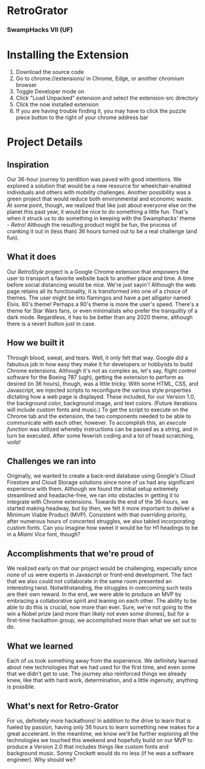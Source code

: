 # RetroGrator
### SwampHacks VII (UF)

# Installing the Extension
1. Download the source code
2. Go to chrome://extensions/ in Chrome, Edge, or another chromium browser
3. Toggle Developer mode on
4. Click "Load Unpacked" extension and select the extension-src directory
5. Click the now installed extension
6. If you are having trouble finding it, you may have to click the puzzle piece button to the right of your chrome address bar 

# Project Details
## Inspiration
Our 36-hour journey to perdition was paved with good intentions.  We explored a solution that would be a new resource for wheelchair-enabled individuals and others with mobility challenges.  Another possibility was a green project that would reduce both environmental and economic waste.  At some point, though, we realized that like just about everyone else on the planet this past year, it would be nice to do something a little fun.  That's when it struck us to do something in keeping with the Swamphacks' theme - _Retro!_  Although the resulting product might be fun, the process of cranking it out in (less than) 36 hours turned out to be a real challenge (and fun).
## What it does
Our _RetroStyle_ project is a Google Chrome extension that empowers the user to transport a favorite website back to another place and time.  A time before social distancing would be nice.  We're just sayin'!  Although the web page retains all its functionality, it is transformed into one of a choice of themes.  The user might be into flamingos and have a pet alligator named Elvis.  80's theme!  Perhaps a 90's theme is more the user's speed.  There's a theme for Star Wars fans, or even minimalists who prefer the tranquility of a dark mode.  Regardless, it has to be better than any 2020 theme, although there is a revert button just in case.
## How we built it
Through blood, sweat, and tears.  Well, it only felt that way.  Google did a fabulous job in how easy they make it for developers or hobbyists to build Chrome extensions.  Although it's not as complex as, let's say, flight control software for the Boeing 787 (ugh), getting the extension to perform as desired (in 36 hours), though, was a little tricky.  With some HTML, CSS, and Javascript, we injected scripts to reconfigure the various style properties dictating how a web page is displayed.  These included, for our Version 1.0, the background color, background image, and text colors.  (Future iterations will include custom fonts and music.)  To get the script to execute on the Chrome tab and the extension, the two components needed to be able to communicate with each other, however.  To accomplish this, an _execute function_ was utilized whereby instructions can be passed as a string, and in turn be executed.  After some feverish coding and a lot of head scratching, _voila!_
## Challenges we ran into
Originally, we wanted to create a back-end database using Google's Cloud Firestore and Cloud Storage solutions since none of us had any significant experience with them.  Although we found the initial setup extremely streamlined and headache-free, we ran into obstacles in getting it to integrate with Chrome extensions.  Towards the end of the 36-hours, we started making headway, but by then, we felt it more important to deliver a Minimum Viable Product (MVP).  Consistent with that overriding priority, after numerous hours of concerted struggles, we also tabled incorporating custom fonts.  Can you imagine how sweet it would be for H1 headings to be in a _Miami Vice_ font, though?
## Accomplishments that we're proud of
We realized early on that our project would be challenging, especially since none of us were experts in Javascript or front-end development.  The fact that we also could not collaborate in the same room presented an interesting twist.  Notwithstanding, the struggles in overcoming such tests are their own reward.  In the end, we were able to produce an MVP by embracing a collaborative spirit and leaning on each other.  The ability to be able to do this is crucial, now more than ever.  Sure, we're not going to the win a Nobel prize (and more than likely not even some drones), but for a first-time hackathon group, we accomplished more than what we set out to do.
## What we learned
Each of us took something away from the experience.  We definitely learned about new technologies that we had used for the first time, and even some that we didn't get to use. The journey also reinforced things we already knew, like that with hard work, determination, and a little ingenuity, anything is possible.
## What's next for Retro-Grator
For us, definitely more hackathons!  In addition to the drive to learn that is fueled by passion, having only 36 hours to learn something new makes for a great accelerant.  In the meantime, we know we'll be further exploring all the technologies we touched this weekend and hopefully build on our MVP to produce a Version 2.0 that includes things like custom fonts and background music.  Sonny Crockett would do no less (if he was a software engineer).  Why should we?

